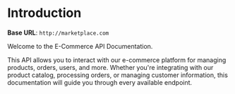 # Introduction



<aside>
    <strong>Base URL</strong>: <code>http://marketplace.com</code>
</aside>

Welcome to the E-Commerce API Documentation.

This API allows you to interact with our e-commerce platform for managing products, orders, users, and more. Whether you're integrating with our product catalog, processing orders, or managing customer information, this documentation will guide you through every available endpoint.

